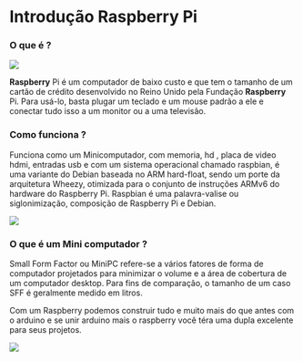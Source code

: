 # Introdução Raspberry Pi

### O que é ? 

![](https://blog.fazedores.com/wp-content/uploads/2014/02/raspberrypi-creditcard-lodef.jpg)

**Raspberry** Pi é um computador de baixo custo e que tem o tamanho de um cartão de crédito desenvolvido no Reino Unido pela Fundação **Raspberry** Pi. Para usá-lo, basta plugar um teclado e um mouse padrão a ele e conectar tudo isso a um monitor ou a uma televisão.

### Como funciona ? 

Funciona como um Minicomputador, com memoria, hd , placa de video hdmi, entradas usb e com um sistema operacional chamado raspbian, é uma variante do Debian baseada no ARM hard-float, sendo um porte da arquitetura Wheezy, otimizada para o conjunto de instruções ARMv6 do hardware do Raspberry Pi. Raspbian é uma palavra-valise ou siglonimização, composição de Raspberry Pi e Debian. 

![](https://i.kinja-img.com/gawker-media/image/upload/s--zFkhxzzJ--/c_fit,fl_progressive,q_80,w_636/kg7xgvbfbrl4c7vagmum.gif)

### O que é um Mini computador ? 

Small Form Factor ou MiniPC refere-se a vários fatores de forma de computador projetados para minimizar o volume e a área de cobertura de um computador desktop. Para fins de comparação, o tamanho de um caso SFF é geralmente medido em litros. 

Com um Raspberry podemos construir tudo e muito mais do que antes com o arduino e se unir arduino mais o raspberry você téra uma dupla excelente para seus projetos.

![](https://2.bp.blogspot.com/-hY42Bp7Q87o/Vw1G_VyrGiI/AAAAAAAAEno/WOqwbDlcjukze6V2n9u2sxBwvPMI-RjCwCLcB/s1600/arduinopi2.png)





